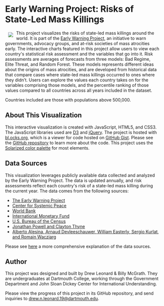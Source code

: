 # Early Warning Project: Risks of State-Led Mass Killings
<a href="https://www.earlywarningproject.org/"><img src="https://www.ushmm.org/m/img/EWP-logo.jpg" align="left" hspace="10" vspace="6"></a>
This project visualizes the risks of state-led mass killings around the world. It is part of the <a href="https://www.earlywarningproject.org/">Early Warning Project</a>, an initiative to warn governments, advocacy groups, and at-risk societies of mass atrocities early. The interactive charts featured in this project allow users to view each country's statistical risk assessment and the variables that go into it. Risk assessments are averages of forecasts from three models: Bad Regime, Elite Threat, and Random Forest. These models represents different ideas about the origins of mass atrocities, and are developed from historical data that compare cases where state-led mass killings occurred to ones where they didn’t. Users can explore the values each country takes on for the variables comprising those models, and the percentile ranking of those values compared to all countries across all years included in the dataset. 

Countries included are those with populations above 500,000.

## About This Visualization

This interactive visualization is created with JavaScript, HTML5, and CSS3. The JavaScript libraries used are <a href="https://d3js.org/">D3</a> and <a href="https://jquery.com/">jQuery</a>. The project is hosted with <a href="https://bl.ocks.org/-/about">bl.ocks.org</a>, which is a viewer for code hosted on <a href="https://gist.github.com/">GitHub Gist</a>. Please see the <a href="https://github.com/drewleonard/ewp-risk">GitHub repository</a> to learn more about the code. This project uses the <a href="http://ethanschoonover.com/solarized">Solarized color palette</a> for most elements.

## Data Sources

This visualization leverages publicly available data collected and analyzed by the Early Warning Project. The data is updated annually, and risk assessments reflect each country's risk of a state-led mass killing during the current year. The data comes from the following sources:

* <a href="https://github.com/ulfelder/earlywarningproject-statrisk-replication">The Early Warning Project</a>
* <a href="http://www.systemicpeace.org/">Center for Systemic Peace</a>
* <a href="http://data.worldbank.org/products/wdi">World Bank</a>
* <a href="http://www.imf.org/external/data.htm">International Monetary Fund</a>
* <a href="https://www.census.gov/">U.S. Bureau of the Census</a>
* <a href="http://www.uky.edu/~clthyn2/coup_data/home.htm">Jonathan Powell and Clayton Thyne</a>
* <a href="https://goo.gl/iAaWuM">Alberto Alesina, Arnaud Devleeschauwer, William Easterly, Sergio Kurlat, and Romain Wacziarg</a>

Please see <a href="http://www.earlywarningproject.com/2015/03/19/data-sources">here</a> a more comprehensive explanation of the data sources.

## Author

This project was designed and built by Drew Leonard & Billy McGrath. They are undergraduates at Dartmouth College, working through the Government Department and John Sloan Dickey Center for International Understanding.

Please view the progress of this project in its GitHub repository, and send inquiries to drew.n.leonard.19@dartmouth.edu.
